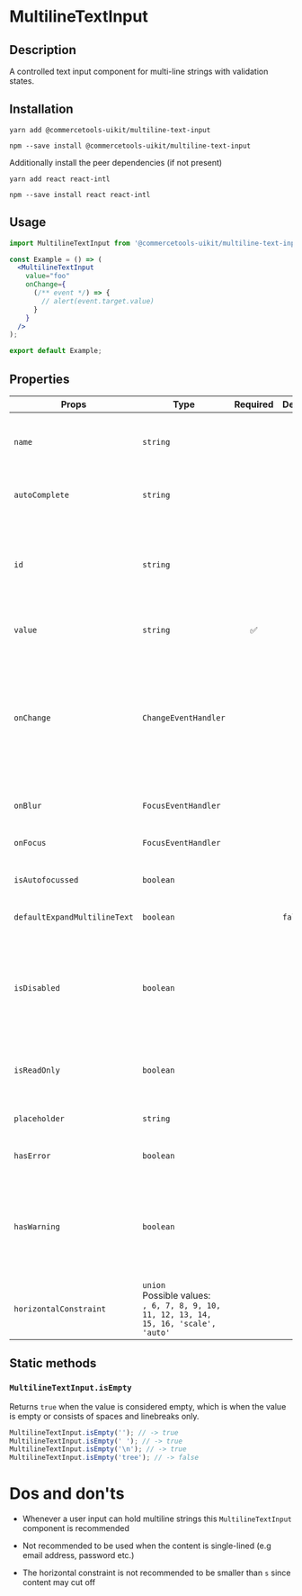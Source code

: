 <!-- THIS IS AN AUTOGENERATED FILE. DO NOT EDIT THIS FILE DIRECTLY. -->
<!-- This file is created by the `yarn generate-readme` script. -->

# MultilineTextInput

## Description

A controlled text input component for multi-line strings with validation states.

## Installation

```
yarn add @commercetools-uikit/multiline-text-input
```

```
npm --save install @commercetools-uikit/multiline-text-input
```

Additionally install the peer dependencies (if not present)

```
yarn add react react-intl
```

```
npm --save install react react-intl
```

## Usage

```jsx
import MultilineTextInput from '@commercetools-uikit/multiline-text-input';

const Example = () => (
  <MultilineTextInput
    value="foo"
    onChange={
      (/** event */) => {
        // alert(event.target.value)
      }
    }
  />
);

export default Example;
```

## Properties

| Props                        | Type                                                                                         | Required | Default | Description                                                                                                               |
| ---------------------------- | -------------------------------------------------------------------------------------------- | :------: | ------- | ------------------------------------------------------------------------------------------------------------------------- |
| `name`                       | `string`                                                                                     |          |         | Used as HTML name of the input component. property                                                                        |
| `autoComplete`               | `string`                                                                                     |          |         | Used as HTML `autocomplete` property                                                                                      |
| `id`                         | `string`                                                                                     |          |         | Used as HTML id property. An id is auto-generated when it is not specified.                                               |
| `value`                      | `string`                                                                                     |    ✅    |         | Value of the input component.                                                                                             |
| `onChange`                   | `ChangeEventHandler`                                                                         |          |         | Called with an event containing the new value. Required when input is not read only. Parent should pass it back as value. |
| `onBlur`                     | `FocusEventHandler`                                                                          |          |         | Called when input is blurred                                                                                              |
| `onFocus`                    | `FocusEventHandler`                                                                          |          |         | Called when input is focused                                                                                              |
| `isAutofocussed`             | `boolean`                                                                                    |          |         | Focus the input on initial render                                                                                         |
| `defaultExpandMultilineText` | `boolean`                                                                                    |          | `false` | Expands multiline text input initially                                                                                    |
| `isDisabled`                 | `boolean`                                                                                    |          |         | Indicates that the input cannot be modified (e.g not authorized, or changes currently saving).                            |
| `isReadOnly`                 | `boolean`                                                                                    |          |         | Indicates that the field is displaying read-only content                                                                  |
| `placeholder`                | `string`                                                                                     |          |         | Placeholder text for the input                                                                                            |
| `hasError`                   | `boolean`                                                                                    |          |         | Indicates that input has errors                                                                                           |
| `hasWarning`                 | `boolean`                                                                                    |          |         | Control to indicate on the input if there are selected values that are potentially invalid                                |
| `horizontalConstraint`       | `union`<br/>Possible values:<br/>`, 6, 7, 8, 9, 10, 11, 12, 13, 14, 15, 16, 'scale', 'auto'` |          |         | Horizontal size limit of the input fields.                                                                                |

## Static methods

### `MultilineTextInput.isEmpty`

Returns `true` when the value is considered empty, which is when the value is empty or consists of spaces and linebreaks only.

```js
MultilineTextInput.isEmpty(''); // -> true
MultilineTextInput.isEmpty(' '); // -> true
MultilineTextInput.isEmpty('\n'); // -> true
MultilineTextInput.isEmpty('tree'); // -> false
```

# Dos and don'ts

- Whenever a user input can hold multiline strings this `MultilineTextInput` component is recommended

- Not recommended to be used when the content is single-lined (e.g email address, password etc.)

- The horizontal constraint is not recommended to be smaller than `s` since content may cut off
